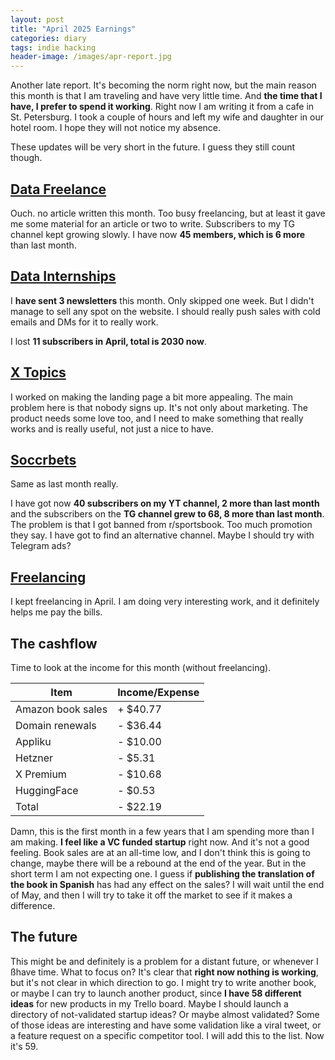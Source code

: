 ```yaml
---
layout: post
title: "April 2025 Earnings"
categories: diary
tags: indie hacking
header-image: /images/apr-report.jpg
---
```


Another late report. It's becoming the norm right now, but the main reason this month is that I am traveling and have very little time. And **the time that I have, I prefer to spend it working**.
Right now I am writing it from a cafe in St. Petersburg. I took a couple of hours and left my wife and daughter in our hotel room. I hope they will not notice my absence.

These updates will be very short in the future. I guess they still count though.

## [Data Freelance][tg-datafreelance]

Ouch. no article written this month. Too busy freelancing, but at least it gave me some material for an article or two to write. Subscribers to my TG channel kept growing slowly. I have now **45 members, which is 6 more** than last month.

## [Data Internships][datainternships]

I **have sent 3 newsletters** this month. Only skipped one week. But I didn't manage to sell any spot on the website. I should really push sales with cold emails and DMs for it to really work.

I lost **11 subscribers in April, total is 2030 now**.

## [X Topics][xtopics]

I worked on making the landing page a bit more appealing. The main problem here is that nobody signs up. It's not only about marketing. The product needs some love too, and I need to make something that really works and is really useful, not just a nice to have.

## [Soccrbets][soccrbets]

Same as last month really.

I have got now **40 subscribers on my YT channel, 2 more than last month** and the subscribers on the **TG channel grew to 68, 8 more than last month**. The problem is that I got banned from r/sportsbook. Too much promotion they say. I have got to find an alternative channel. Maybe I should try with Telegram ads?

## [Freelancing][personal]

I kept freelancing in April. I am doing very interesting work, and it definitely helps me pay the bills.

## The cashflow

Time to look at the income for this month (without freelancing).

| Item              | Income/Expense |
| ----------------- | -------------- |
| Amazon book sales | + $40.77       |
| Domain renewals   | - $36.44       |
| Appliku           | - $10.00       |
| Hetzner           | - $5.31        |
| X Premium         | - $10.68       |
| HuggingFace       | - $0.53        |
| Total             | - $22.19       |

Damn, this is the first month in a few years that I am spending more than I am making. **I feel like a VC funded startup** right now. And it's not a good feeling. Book sales are at an all-time low, and I don't think this is going to change, maybe there will be a rebound at the end of the year. But in the short term I am not expecting one. I guess if **publishing the translation of the book in Spanish** has had any effect on the sales? I will wait until the end of May, and then I will try to take it off the market to see if it makes a difference.

## The future

This might be and definitely is a problem for a distant future, or whenever I ßhave time. What to focus on? It's clear that **right now nothing is working**, but it's not clear in which direction to go. I might try to write another book, or maybe I can try to launch another product, since **I have 58 different ideas** for new products in my Trello board. Maybe I should launch a directory of not-validated startup ideas? Or maybe almost validated? Some of those ideas are interesting and have some validation like a viral tweet, or a feature request on a specific competitor tool. I will add this to the list. Now it's 59.

[soccrbets]: https://soccrbets.com
[xtopics]: https://xtopics.co
[personal]: https://x.com/tropianhs
[datainternships]: https://datainternships.co
[telegram-soccrbets]: https://t.me/soccrbets
[soccrbets-video]: https://youtu.be/4US_E-1cL0w
[tg-datafreelance]: https://t.me/datafreelance
[yt-video]: https://youtu.be/WXE_ewe6zqM
